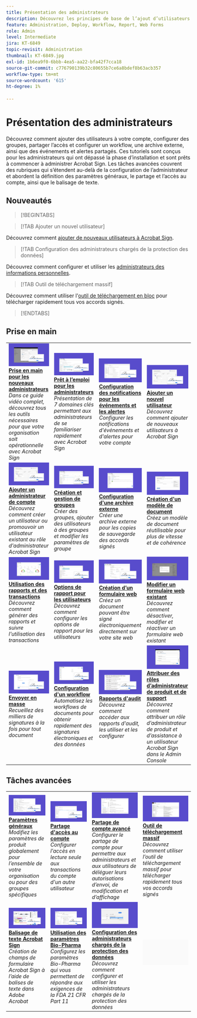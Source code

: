```yaml
---
title: Présentation des administrateurs
description: Découvrez les principes de base de l’ajout d’utilisateurs à votre compte, de la configuration de groupes, du partage d’accès et de la configuration d’un workflow, d’une archive externe et d’événements et alertes partagés
feature: Administration, Deploy, Workflow, Report, Web Forms
role: Admin
level: Intermediate
jira: KT-6849
topic-revisit: Administration
thumbnail: KT-6849.jpg
exl-id: 1b6ea9f0-6bbb-4ea5-aa22-bfa42f7cca18
source-git-commit: c776790139b32c80655b7ce6a8bdef8b63acb357
workflow-type: tm+mt
source-wordcount: '615'
ht-degree: 1%

---
```


# Présentation des administrateurs

Découvrez comment ajouter des utilisateurs à votre compte, configurer des groupes, partager l’accès et configurer un workflow, une archive externe, ainsi que des événements et alertes partagés. Ces tutoriels sont conçus pour les administrateurs qui ont dépassé la phase d’installation et sont prêts à commencer à administrer Acrobat Sign. Les tâches avancées couvrent des rubriques qui s’étendent au-delà de la configuration de l’administrateur et abordent la définition des paramètres généraux, le partage et l’accès au compte, ainsi que le balisage de texte.

## Nouveautés

>[!BEGINTABS]

>[!TAB Ajouter un nouvel utilisateur]

Découvrez comment [ajouter de nouveaux utilisateurs à Acrobat Sign](add-users-to-your-account.md).

>[!TAB Configuration des administrateurs chargés de la protection des données]

Découvrez comment configurer et utiliser les [administrateurs des informations personnelles](privacy.md).

>[!TAB Outil de téléchargement massif]

Découvrez comment utiliser l&#39;[outil de téléchargement en bloc](bulk-download-tool.md) pour télécharger rapidement tous vos accords signés.

>[!ENDTABS]

## Prise en main

<table style="table-layout:fixed">
<tr>
  <td>
    <a href="get-started-admin.md">
      <img alt="Prise en main pour les nouveaux administrateurs" src="../assets/get-started-admin.png" />
    </a>
    <div>
    <a href="get-started-admin.md"><strong>Prise en main pour les nouveaux administrateurs</strong></a>
    </div>
    <em>Dans ce guide vidéo complet, découvrez tous les outils nécessaires pour que votre organisation soit opérationnelle avec Acrobat Sign</em>
    <br>
  </td>
  <td>
    <a href="up-and-running-admin.md">
      <img alt="Prêt à l’emploi pour les administrateurs" src="../assets/up-and-running.png" />
    </a>
    <div>
    <a href="up-and-running-admin.md"><strong>Prêt à l’emploi pour les administrateurs</strong></a>
    </div>
    <em>Présentation de 7 domaines clés permettant aux administrateurs de se familiariser rapidement avec Acrobat Sign</em>
    <br>
  </td>
  <td>
    <a href="set-up-shared-events-and-alert.md">
      <img alt="Configuration d’événements partagés et d’alertes" src="../assets/notifications.png" />
    </a>
    <div>
    <a href="set-up-shared-events-and-alert.md"><strong>Configuration des notifications pour les événements et les alertes</strong></a>
    </div>
    <em>Configurer les notifications d'événements et d'alertes pour votre compte</em>
    <br>
  </td>
  <td>
    <a href="add-users-to-your-account.md">
      <img alt="Ajouter un nouvel utilisateur" src="../assets/add-user.png" />
    </a>
    <div>
    <a href="add-users-to-your-account.md"><strong>Ajouter un nouvel utilisateur</strong></a>
    </div>
    <em>Découvrez comment ajouter de nouveaux utilisateurs à Acrobat Sign</em>
    <br>
  </td>
</tr>
<tr>
 <td>
    <a href="add-admin.md">
      <img alt="Ajouter un nouvel administrateur de compte" src="../assets/add-admin.png" />
    </a>
    <div>
    <a href="add-admin.md"><strong>Ajouter un administrateur de compte</strong></a>
    </div>
    <em>Découvrez comment créer un utilisateur ou promouvoir un utilisateur existant au rôle d'administrateur Acrobat Sign</em>
    <br>
  </td>
  <td>
    <a href="create-and-manage-groups.md">
      <img alt="Création et gestion de groupes" src="../assets/groups.png" />
    </a>
    <div>
    <a href="create-and-manage-groups.md"><strong>Création et gestion de groupes</strong></a>
    </div>
    <em>Créer des groupes, ajouter des utilisateurs à des groupes et modifier les paramètres de groupe</em>
    <br>
  </td>
  <td>
    <a href="set-up-your-external-archive.md">
      <img alt="Configuration d’une archive externe" src="../assets/external-archive.png" />
    </a>
    <div>
    <a href="set-up-your-external-archive.md"><strong>Configuration d'une archive externe</strong></a>
    </div>
    <em>Créer une archive externe pour les copies de sauvegarde des accords signés</em>
    <br>
  </td>
  <td>
    <a href="../sign-advanced-users/create-a-template.md">
      <img alt="Création d’un modèle de document" src="../assets/create-template.png" />
    </a>
    <div>
    <a href="../sign-advanced-users/create-a-template.md"><strong>Création d'un modèle de document</strong></a>
    </div>
    <em>Créez un modèle de document réutilisable pour plus de vitesse et de cohérence</em>
    <br>
  </td>
</tr>
<tr>
  <td>
    <a href="../sign-advanced-users/creating-a-report.md">
      <img alt="Utilisation des rapports et des transactions" src="../assets/reporting.png" />
    </a>
    <div>
    <a href="../sign-advanced-users/creating-a-report.md"><strong>Utilisation des rapports et des transactions</strong></a>
    </div>
    <em>Découvrez comment générer des rapports et suivre l'utilisation des transactions</em>
    <br>
  </td>
  <td>
    <a href="report-options.md">
      <img alt="Options de rapport pour les utilisateurs" src="../assets/report-options.png" />
    </a>
    <div>
    <a href="report-options.md"><strong>Options de rapport pour les utilisateurs</strong></a>
    </div>
    <em>Découvrez comment configurer les options de rapport pour les utilisateurs</em>
    <br>
  </td>
  <td>
    <a href="../sign-advanced-users/webform.md">
      <img alt="Création d’un formulaire web" src="../assets/web-form.png" />
    </a>
    <div>
    <a href="../sign-advanced-users/webform.md"><strong>Création d’un formulaire web</strong></a>
    </div>
    <em>Créez un document pouvant être signé électroniquement directement sur votre site web</em>
    <br>
  </td>
  <td>
    <a href="../sign-advanced-users/modify-webform.md">
      <img alt="Modification d’un formulaire web existant" src="../assets/modify-web-form.png" />
    </a>
    <div>
    <a href="../sign-advanced-users/modify-webform.md"><strong>Modifier un formulaire web existant</strong></a>
    </div>
    <em>Découvrez comment désactiver, modifier et réactiver un formulaire web existant</em>
    <br>
  </td>
</tr>
<tr>
  <td>
    <a href="../sign-advanced-users/megasign.md">
      <img alt="Envoi en masse" src="../assets/send-in-bulk.png" />
    </a>
    <div>
    <a href="../sign-advanced-users/megasign.md"><strong>Envoyer en masse</strong></a>
    </div>
    <em>Recueillez des milliers de signatures à la fois pour tout document</em>
    <br>
  </td>
  <td>
    <a href="building-a-custom-workflow.md">
      <img alt="Configuration d’un workflow" src="../assets/workflow.png" />
    </a>
    <div>
    <a href="building-a-custom-workflow.md"><strong>Configuration d'un workflow</strong></a>
    </div>
    <em>Automatisez les workflows de documents pour obtenir rapidement des signatures électroniques et des données</em>
    <br>
  </td>
  <td>
    <a href="audit-reports.md">
      <img alt="Rapports d’audit" src="../assets/audit-report.png" />
    </a>
    <div>
    <a href="audit-reports.md"><strong>Rapports d'audit</strong></a>
    </div>
    <em>Découvrez comment accéder aux rapports d'audit, les utiliser et les configurer</em>
    <br>
  </td>
  <td>
    <a href="promote-admin.md">
      <img alt="Attribution de rôles d’administrateur de produit et de support" src="../assets/assign-product.png" />
    </a>
    <div>
    <a href="promote-admin.md"><strong>Attribuer des rôles d’administrateur de produit et de support</strong></a>
    </div>
    <em>Découvrez comment attribuer un rôle d’administrateur de produit et d’assistance à un utilisateur Acrobat Sign dans le Admin Console</em>
    <br>
  </td>
</tr> 
</table>

## Tâches avancées

<table style="table-layout:fixed">
<tr>
  <td>
    <a href="learn-about-global-settings.md">
      <img alt="Paramètres généraux" src="../assets/global-settings.png">
    </a>
    <div>
    <a href="learn-about-global-settings.md"><strong>Paramètres généraux</strong></a>
    </div>
    <em>Modifiez les paramètres de produit globalement pour l’ensemble de votre organisation ou pour des groupes spécifiques</em>
    <br>
  </td>
  <td>
    <a href="share-account-access.md">
      <img alt="Partage de l’accès au compte" src="../assets/sharing.png" />
    </a>  
    <div>
    <a href="share-account-access.md"><strong>Partage d'accès au compte</strong></a>
    </div>
    <em>Configurer l'accès en lecture seule aux transactions du compte d'un autre utilisateur</em>
    <br>
  </td>
  <td>
    <a href="advanced-account-sharing.md">
      <img alt="Partage de compte avancé" src="../assets/advanced-sharing.png" />
    </a>
    <div>
    <a href="advanced-account-sharing.md"><strong>Partage de compte avancé</strong></a>
    </div>
    <em>Configurer le partage de compte pour permettre aux administrateurs et aux utilisateurs de déléguer leurs autorisations d’envoi, de modification et d’affichage</em>
    <br>
  </td>
  <td>
    <a href="bulk-download-tool.md">
      <img alt="Outil de téléchargement massif" src="../assets/bulk-download.png" />
    </a>
    <div>
    <a href="bulk-download-tool.md"><strong>Outil de téléchargement massif</strong></a>
    </div>
    <em>Découvrez comment utiliser l’outil de téléchargement massif pour télécharger rapidement tous vos accords signés</em>
    <br>
  </td> 
</tr>
<tr>
   <td>
     <a href="../sign-advanced-users/adobe-sign-text-tagging.md">
      <img alt="Balisage de texte Acrobat Sign" src="../assets/tagging.png" />
    </a>
    <div>
    <a href="../sign-advanced-users/adobe-sign-text-tagging.md"><strong>Balisage de texte Acrobat Sign</strong></a>
    <div>
    <em>Création de champs de formulaire Acrobat Sign à l’aide de balises de texte dans Adobe Acrobat</em>
    <br>
  </td>
  <td>
    <a href="use-bio-pharma-settings.md">
      <img alt="Utilisation des paramètres Bio-Pharma" src="../assets/bio-settings.png" />
    </a>
    <div>
    <a href="use-bio-pharma-settings.md"><strong>Utilisation des paramètres Bio-Pharma</strong></a>
    </div>
    <em>Configurez les paramètres Bio-Pharma qui vous permettent de répondre aux exigences de la FDA 21 CFR Part 11</em>
    <br>
  </td>
  <td>
    <a href="privacy.md">
      <img alt="Configuration de l’administrateur des informations personnelles" src="../assets/privacy-admin.png" />
    </a>
    <div>
    <a href="privacy.md"><strong>Configuration des administrateurs chargés de la protection des données</strong></a>
    </div>
    <em>Découvrez comment configurer et utiliser les administrateurs chargés de la protection des données</em>
    <br>
  </td>
  <td>
    <img alt="Espaceur" src="../assets/Grayspacer.png" />
    <div>
    <br>
  </td>
</tr>
</table>
